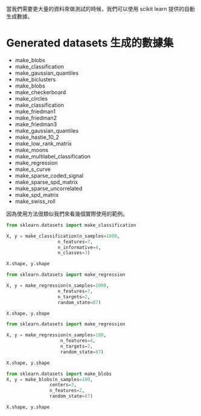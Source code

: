 <script src="https://cdn.mathjax.org/mathjax/latest/MathJax.js?config=TeX-AMS-MML_HTMLorMML" type="text/javascript"></script>
<script type="text/x-mathjax-config">
MathJax.Hub.Config({
    tex2jax: {
    inlineMath: [ ["$","$"], ["\(","\)"] ],
    processEscapes: true
    }
});
</script>



當我們需要更大量的資料來做測試的時候，我們可以使用 scikit learn 提供的自動生成數據。

# Generated datasets 生成的數據集

- make_blobs
- make_classification
- make_gaussian_quantiles
- make_biclusters
- make_blobs
- make_checkerboard
- make_circles
- make_classification
- make_friedman1
- make_friedman2
- make_friedman3
- make_gaussian_quantiles
- make_hastie_10_2
- make_low_rank_matrix
- make_moons
- make_multilabel_classification
- make_regression
- make_s_curve
- make_sparse_coded_signal
- make_sparse_spd_matrix
- make_sparse_uncorrelated
- make_spd_matrix
- make_swiss_roll


因為使用方法很類似我們來看幾個實際使用的範例。




```python 
from sklearn.datasets import make_classification

X, y = make_classification(n_samples=1000, 
                   n_features=7,
                   n_informative=4,
                   n_classes=3)

X.shape, y.shape

```


```python 
from sklearn.datasets import make_regression

X, y = make_regression(n_samples=1000, 
                   n_features=7,
                   n_targets=2,
                   random_state=87)

X.shape, y.shape
```


```python 
from sklearn.datasets import make_regression

X, y = make_regression(n_samples=100, 
                    n_features=4, 
                    n_targets=2,
                    random_state=87)

X.shape, y.shape

```


```python 
from sklearn.datasets import make_blobs
X, y = make_blobs(n_samples=100, 
                centers=3, 
                n_features=2,
                random_state=87)

X.shape, y.shape

```
